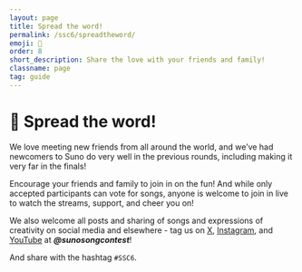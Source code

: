 ```yaml
---
layout: page
title: Spread the word!
permalink: /ssc6/spreadtheword/
emoji: 📢
order: 8
short_description: Share the love with your friends and family!
classname: page
tag: guide
---
```


# 📢 Spread the word!

We love meeting new friends from all around the world, and we’ve had newcomers to Suno do very well in the previous rounds, including making it very far in the finals!

Encourage your friends and family to join in on the fun! And while only accepted participants can vote for songs, anyone is welcome to join in live to watch the streams, support, and cheer you on!

We also welcome all posts and sharing of songs and expressions of creativity on social media and elsewhere - tag us on [X](https://x.com/SunoSongContest), [Instagram](https://www.instagram.com/sunosongcontest), and [YouTube](https://www.youtube.com/@SunoSongContest) at ***@sunosongcontest***! 

And share with the hashtag `#SSC6`.
